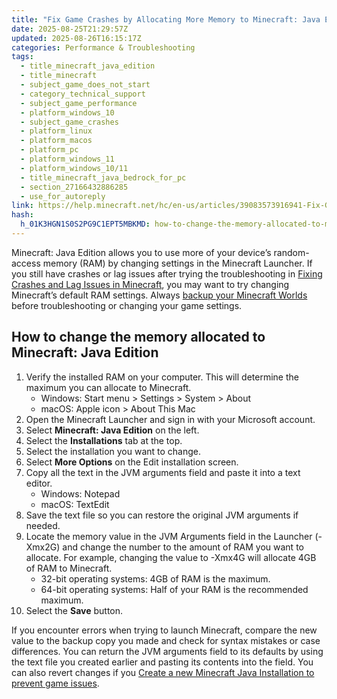 ```yaml
---
title: "Fix Game Crashes by Allocating More Memory to Minecraft: Java Edition"
date: 2025-08-25T21:29:57Z
updated: 2025-08-26T16:15:17Z
categories: Performance & Troubleshooting
tags:
  - title_minecraft_java_edition
  - title_minecraft
  - subject_game_does_not_start
  - category_technical_support
  - subject_game_performance
  - platform_windows_10
  - subject_game_crashes
  - platform_linux
  - platform_macos
  - platform_pc
  - platform_windows_11
  - platform_windows_10/11
  - title_minecraft_java_bedrock_for_pc
  - section_27166432886285
  - use_for_autoreply
link: https://help.minecraft.net/hc/en-us/articles/39083573916941-Fix-Game-Crashes-by-Allocating-More-Memory-to-Minecraft-Java-Edition
hash:
  h_01K3HGN1S0S2PG9C1EPT5MBKMD: how-to-change-the-memory-allocated-to-minecraft-java-edition
---
```


Minecraft: Java Edition allows you to use more of your device’s random-access memory (RAM) by changing settings in the Minecraft Launcher. If you still have crashes or lag issues after trying the troubleshooting in [Fixing Crashes and Lag Issues in Minecraft](./Fixing-Crashes-and-Lag-Issues-in-Minecraft.md), you may want to try changing Minecraft’s default RAM settings. Always [backup your Minecraft Worlds](https://help.minecraft.net/hc/en-us/sections/27166561402125) before troubleshooting or changing your game settings.

## How to change the memory allocated to Minecraft: Java Edition

1.  Verify the installed RAM on your computer. This will determine the maximum you can allocate to Minecraft.
    - Windows: Start menu \> Settings \> System \> About
    - macOS: Apple icon \> About This Mac
2.  Open the Minecraft Launcher and sign in with your Microsoft account.
3.  Select **Minecraft: Java Edition** on the left.
4.  Select the **Installations** tab at the top.
5.  Select the installation you want to change.
6.  Select **More Options** on the Edit installation screen.
7.  Copy all the text in the JVM arguments field and paste it into a text editor.
    - Windows: Notepad
    - macOS: TextEdit
8.  Save the text file so you can restore the original JVM arguments if needed.
9.  Locate the memory value in the JVM Arguments field in the Launcher (-Xmx2G) and change the number to the amount of RAM you want to allocate. For example, changing the value to -Xmx4G will allocate 4GB of RAM to Minecraft.
    - 32-bit operating systems: 4GB of RAM is the maximum.
    - 64-bit operating systems: Half of your RAM is the recommended maximum.
10. Select the **Save** button.

If you encounter errors when trying to launch Minecraft, compare the new value to the backup copy you made and check for syntax mistakes or case differences. You can return the JVM arguments field to its defaults by using the text file you created earlier and pasting its contents into the field. You can also revert changes if you [Create a new Minecraft Java Installation to prevent game issues](../Minecraft-Launcher-Support/Minecraft-is-Installed-but-the-Game-or-the-Launcher-Crashes-when-I-Click-Play.md).
